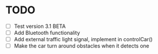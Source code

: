 # TODO

- [ ] Test version 3.1 BETA
- [ ] Add Bluetooth functionality
- [ ] Add external traffic light signal, implement in controlCar()
- [ ] Make the car turn around obstacles when it detects one
